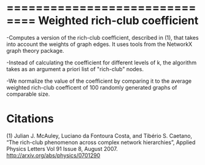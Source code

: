 ==============================
Weighted rich-club coefficient
==============================


-Computes a version of the rich-club coefficient, described in (1), that takes into account the weights of graph edges. It uses tools from the NetworkX graph theory package.

-Instead of calculating the coefficient for different levels of k, the algorithm takes as an argument a priori list of "rich-club" nodes.

-We normalize the value of the coefficient by comparing it to the average weighted rich-club coefficent of 100 randomly generated graphs of comparable size.

Citations
=========
(1) Julian J. McAuley, Luciano da Fontoura Costa, and Tibério S. Caetano, “The rich-club phenomenon across complex network hierarchies”, Applied Physics Letters Vol 91 Issue 8, August 2007. http://arxiv.org/abs/physics/0701290
